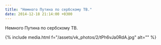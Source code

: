 ```yaml
---
title: "Немного Путина по сербскому ТВ."
date: 2014-12-18 21:14:00 +0300
---
```


Немного Путина по сербскому ТВ.

{% include media.html f="/assets/vk_photos/2/tPh6vJa0RdA.jpg" alt="" %}
